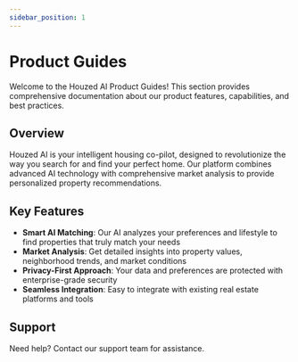 ```yaml
---
sidebar_position: 1
---
```


# Product Guides

Welcome to the Houzed AI Product Guides! This section provides comprehensive documentation about our product features, capabilities, and best practices.

## Overview

Houzed AI is your intelligent housing co-pilot, designed to revolutionize the way you search for and find your perfect home. Our platform combines advanced AI technology with comprehensive market analysis to provide personalized property recommendations.

## Key Features

- **Smart AI Matching**: Our AI analyzes your preferences and lifestyle to find properties that truly match your needs
- **Market Analysis**: Get detailed insights into property values, neighborhood trends, and market conditions
- **Privacy-First Approach**: Your data and preferences are protected with enterprise-grade security
- **Seamless Integration**: Easy to integrate with existing real estate platforms and tools

## Support

Need help? Contact our support team for assistance. 